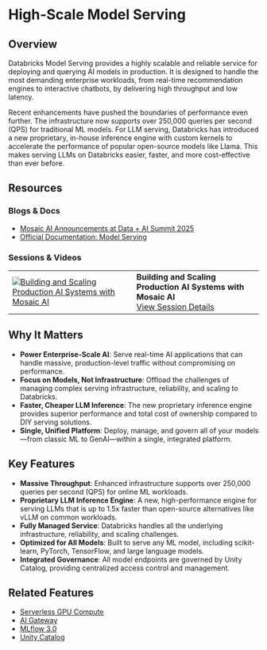 # High-Scale Model Serving

## Overview

Databricks Model Serving provides a highly scalable and reliable service for deploying and querying AI models in production. It is designed to handle the most demanding enterprise workloads, from real-time recommendation engines to interactive chatbots, by delivering high throughput and low latency.

Recent enhancements have pushed the boundaries of performance even further. The infrastructure now supports over 250,000 queries per second (QPS) for traditional ML models. For LLM serving, Databricks has introduced a new proprietary, in-house inference engine with custom kernels to accelerate the performance of popular open-source models like Llama. This makes serving LLMs on Databricks easier, faster, and more cost-effective than ever before.

## Resources

### Blogs & Docs
*   [Mosaic AI Announcements at Data + AI Summit 2025](https://www.databricks.com/blog/mosaic-ai-announcements-data-ai-summit-2025)
*   [Official Documentation: Model Serving](https://docs.databricks.com/en/machine-learning/model-serving/index.html)

### Sessions & Videos

| | |
| --- | --- |
| [![Building and Scaling Production AI Systems with Mosaic AI](https://img.youtube.com/vi/9C-iZqa3ORc/0.jpg)](https://www.youtube.com/watch?v=9C-iZqa3ORc) | **Building and Scaling Production AI Systems with Mosaic AI**<br/>[View Session Details](https://www.databricks.com/dataaisummit/session/building-and-scaling-production-ai-systems-mosaic-ai) |

## Why It Matters

*   **Power Enterprise-Scale AI**: Serve real-time AI applications that can handle massive, production-level traffic without compromising on performance.
*   **Focus on Models, Not Infrastructure**: Offload the challenges of managing complex serving infrastructure, reliability, and scaling to Databricks.
*   **Faster, Cheaper LLM Inference**: The new proprietary inference engine provides superior performance and total cost of ownership compared to DIY serving solutions.
*   **Single, Unified Platform**: Deploy, manage, and govern all of your models—from classic ML to GenAI—within a single, integrated platform.

## Key Features

*   **Massive Throughput**: Enhanced infrastructure supports over 250,000 queries per second (QPS) for online ML workloads.
*   **Proprietary LLM Inference Engine**: A new, high-performance engine for serving LLMs that is up to 1.5x faster than open-source alternatives like vLLM on common workloads.
*   **Fully Managed Service**: Databricks handles all the underlying infrastructure, reliability, and scaling challenges.
*   **Optimized for All Models**: Built to serve any ML model, including scikit-learn, PyTorch, TensorFlow, and large language models.
*   **Integrated Governance**: All model endpoints are governed by Unity Catalog, providing centralized access control and management.

## Related Features
*   [Serverless GPU Compute](../serverless-gpus/)
*   [AI Gateway](../ai-gateway/)
*   [MLflow 3.0](../mlflow-3.0/)
*   [Unity Catalog](../../unity-catalog/README.md)